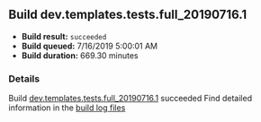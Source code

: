## Build dev.templates.tests.full_20190716.1
- **Build result:** `succeeded`
- **Build queued:** 7/16/2019 5:00:01 AM
- **Build duration:** 669.30 minutes
### Details
Build [dev.templates.tests.full_20190716.1](https://winappstudio.visualstudio.com/web/build.aspx?pcguid=a4ef43be-68ce-4195-a619-079b4d9834c2&builduri=vstfs%3a%2f%2f%2fBuild%2fBuild%2f29629) succeeded
Find detailed information in the [build log files](https://uwpctdiags.blob.core.windows.net/buildlogs/dev.templates.tests.full_20190716.1_logs.zip)
